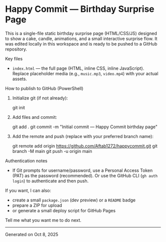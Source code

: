 # Happy Commit — Birthday Surprise Page

This is a single-file static birthday surprise page (HTML/CSS/JS) designed to show a cake, candle, animations, and a small interactive surprise flow. It was edited locally in this workspace and is ready to be pushed to a GitHub repository.

Key files
- `index.html` — the full page (HTML, inline CSS, inline JavaScript). Replace placeholder media (e.g., `music.mp3`, `video.mp4`) with your actual assets.

How to publish to GitHub (PowerShell)
1. Initialize git (if not already):

   git init

2. Add files and commit:

   git add .
   git commit -m "Initial commit — Happy Commit birthday page"

3. Add the remote and push (replace with your preferred branch name):

   git remote add origin https://github.com/Aftab1272/happycommit.git
   git branch -M main
   git push -u origin main

Authentication notes
- If Git prompts for username/password, use a Personal Access Token (PAT) as the password (recommended). Or use the GitHub CLI (`gh auth login`) to authenticate and then push.

If you want, I can also:
- create a small `package.json` (dev preview) or a `README` badge
- prepare a ZIP for upload
- or generate a small deploy script for GitHub Pages

Tell me what you want me to do next.

---
Generated on Oct 8, 2025
